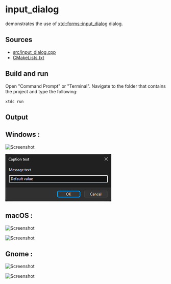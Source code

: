 # input_dialog

demonstrates the use of [xtd::forms::input_dialog](https://gammasoft71.github.io/xtd/reference_guides/latest/classxtd_1_1forms_1_1input__dialog.html) dialog.

## Sources

* [src/input_dialog.cpp](src/input_dialog.cpp)
* [CMakeLists.txt](CMakeLists.txt)

## Build and run

Open "Command Prompt" or "Terminal". Navigate to the folder that contains the project and type the following:

```shell
xtdc run
```

## Output

## Windows :

![Screenshot](../../../../docs/pictures/examples/input_dialog_w.png)

![Screenshot](../../../../docs/pictures/examples/input_dialog_wd.png)

## macOS :

![Screenshot](../../../../docs/pictures/examples/input_dialog_m.png)

![Screenshot](../../../../docs/pictures/examples/input_dialog_md.png)

## Gnome :

![Screenshot](../../../../docs/pictures/examples/input_dialog_g.png)

![Screenshot](../../../../docs/pictures/examples/input_dialog_gd.png)
